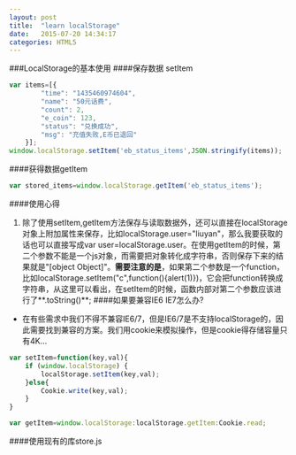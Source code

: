 ```yaml
---
layout: post
title:  "learn localStorage"
date:   2015-07-20 14:34:17
categories: HTML5
---
```

###LocalStorage的基本使用
####保存数据 setItem
```javascript
var items=[{
        "time": "1435460974604",
        "name": "50元话费",
        "count": 2,
        "e_coin": 123,
        "status": "兑换成功",
        "msg": "充值失败,E币已退回"
    }];
window.localStorage.setItem('eb_status_items',JSON.stringify(items));
```
####获得数据getItem
```javascript
var stored_items=window.localStorage.getItem('eb_status_items');
```
####使用心得
1.  除了使用setItem,getItem方法保存与读取数据外，还可以直接在localStorage对象上附加属性来保存，比如localStorage.user="liuyan"，那么我要获取的话也可以直接写成var user=localStorage.user。在使用getItem的时候，第二个参数不能是一个js对象，而需要把对象转化成字符串，否则保存下来的结果就是"[object Object]"。**需要注意的是**，如果第二个参数是一个function，比如localStorage.setItem("c",function(){alert(1)})，它会把function转换成字符串，从这里可以看出，在setItem的时候，函数内部对第二个参数应该进行了**.toString()**;
####如果要兼容IE6 IE7怎么办?
- 在有些需求中我们不得不兼容IE6/7，但是IE6/7是不支持localStorage的，因此需要找到兼容的方案。我们用cookie来模拟操作，但是cookie得存储容量只有4K...
```javascript
var setItem=function(key,val){
	if (window.localStorage) {
		localStorage.setItem(key,val);
	}else{
		Cookie.write(key,val);
	}
}

var getItem=window.localStorage:localStorage.getItem:Cookie.read;
```
####使用现有的库store.js


